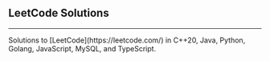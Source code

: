 

## LeetCode Solutions
<hr>
Solutions to [LeetCode](https://leetcode.com/) in C++20, Java, Python, Golang, JavaScript, MySQL, and TypeScript.
